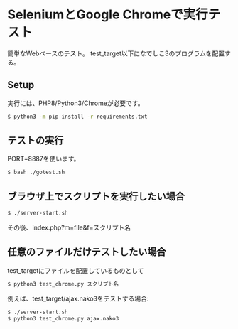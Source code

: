 # SeleniumとGoogle Chromeで実行テスト

簡単なWebベースのテスト。
test_target以下になでしこ3のプログラムを配置する。

## Setup

実行には、PHP8/Python3/Chromeが必要です。

```bash
$ python3 -m pip install -r requirements.txt
```

## テストの実行

PORT=8887を使います。

```bash
$ bash ./gotest.sh
```

## ブラウザ上でスクリプトを実行したい場合

```bash
$ ./server-start.sh
```

その後、index.php?m=file&f=スクリプト名

## 任意のファイルだけテストしたい場合

test_targetにファイルを配置しているものとして

```bash
$ python3 test_chrome.py スクリプト名
```

例えば、test_target/ajax.nako3をテストする場合:

```bash
$ ./server-start.sh
$ python3 test_chrome.py ajax.nako3
```


